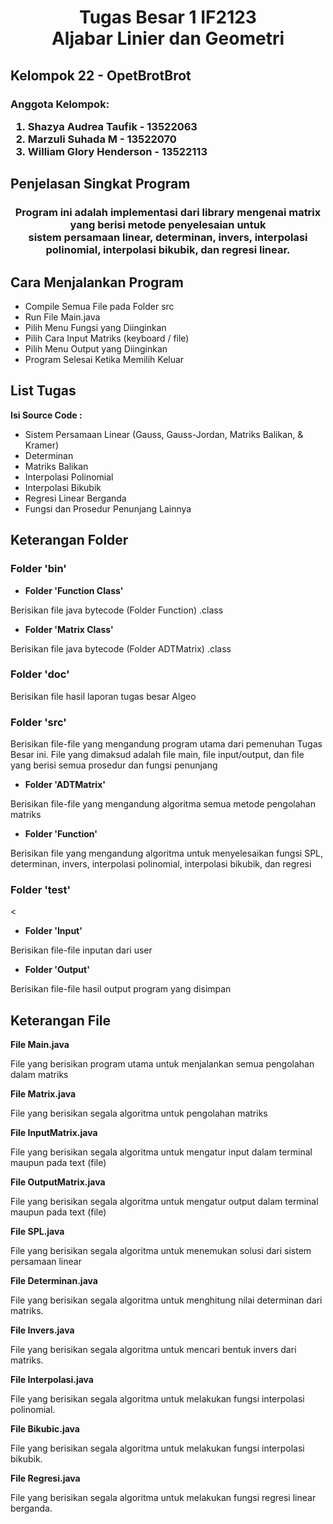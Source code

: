 <h1> <center> Tugas Besar 1 IF2123 <br> 
Aljabar Linier dan Geometri </center> </h1>

<h2> <b> Kelompok 22 - OpetBrotBrot </b> </h2>
<h3> Anggota Kelompok: 
<ol> 
<li> Shazya Audrea Taufik - 13522063 
<li> Marzuli Suhada M  - 13522070
<li> William Glory Henderson - 13522113
</ol> </h3>

<h2> <b> Penjelasan Singkat Program </b> </h2>
<h3> <center> Program ini adalah implementasi dari library mengenai matrix yang berisi metode penyelesaian untuk <br>
sistem persamaan linear, determinan, invers, interpolasi polinomial, interpolasi bikubik, dan regresi linear. </center> <h3> 

<h2> <b> Cara Menjalankan Program </b> </h2>
<ul> 
<li> Compile Semua File pada Folder src
<li> Run File Main.java 
<li> Pilih Menu Fungsi yang Diinginkan 
<li> Pilih Cara Input Matriks (keyboard / file)
<li> Pilih Menu Output yang Diinginkan
<li> Program Selesai Ketika Memilih Keluar
</ul>

<h2> <b> List Tugas </b> </h2>
<p> <b> Isi Source Code : </b> </p>
<ul>
<li> Sistem Persamaan Linear (Gauss, Gauss-Jordan, Matriks Balikan, & Kramer)
<li> Determinan 
<li> Matriks Balikan
<li> Interpolasi Polinomial 
<li> Interpolasi Bikubik
<li> Regresi Linear Berganda
<li> Fungsi dan Prosedur Penunjang Lainnya
</ul>

<h2> <b> Keterangan Folder </b> </h2>
<h3> <b> Folder 'bin' </b> </h3>
<ul> <li> <p> <b> Folder 'Function Class' </b> </p> </li> </ul>
<p> Berisikan file java bytecode (Folder Function) .class</p>
<ul> <li> <p> <b> Folder 'Matrix Class' </b> </p> </li> </ul>
<p> Berisikan file java bytecode (Folder ADTMatrix) .class </b>
<h3> <b> Folder 'doc' </b> </h3>
<p> Berisikan file hasil laporan tugas besar Algeo </p>
<h3> <b> Folder 'src' </b> </h3>
<p> Berisikan file-file yang mengandung program utama dari pemenuhan Tugas Besar ini. File yang dimaksud adalah file main, file input/output, dan file yang berisi semua prosedur dan fungsi penunjang </p>
<ul> <li> <p> <b> Folder 'ADTMatrix' </b> </p> </li> </ul>
<p> Berisikan file-file yang mengandung algoritma semua metode pengolahan matriks </p>
<ul> <li> <p> <b> Folder 'Function' </b> </p> </li> </ul>
<p> Berisikan file yang mengandung algoritma untuk menyelesaikan fungsi SPL, determinan, invers, interpolasi polinomial, interpolasi bikubik, dan regresi</b>
<h3> <b> Folder 'test' </b> </h3>
<<ul> <li> <p> <b> Folder 'Input' </b> </p> </li> </ul>
<p> Berisikan file-file inputan dari user </p>
<ul> <li> <p> <b> Folder 'Output' </b> </p> </li> </ul>
<p> Berisikan file-file hasil output program yang disimpan </b>

<h2> <b> Keterangan File </b> </h2>
<p> <b> File Main.java </b> </p>
<p> File yang berisikan program utama untuk menjalankan semua pengolahan dalam matriks </p>
<p> <b> File Matrix.java </b> </p>
<p> File yang berisikan segala algoritma untuk pengolahan matriks </p>
<p> <b> File InputMatrix.java </b> </p>
<p> File yang berisikan segala algoritma untuk mengatur input dalam terminal maupun pada text (file) </p>
<p> <b> File OutputMatrix.java </b> </p>
<p> File yang berisikan segala algoritma untuk mengatur output dalam terminal maupun pada text (file) </p>
<p> <b> File SPL.java </b> </p>
<p> File yang berisikan segala algoritma untuk menemukan solusi dari sistem persamaan linear </p>
<p> <b> File Determinan.java </b> </p>
<p> File yang berisikan segala algoritma untuk menghitung nilai determinan dari matriks. </p>
<p> <b> File Invers.java </b> </p>
<p> File yang berisikan segala algoritma untuk mencari bentuk invers dari matriks. </p>
<p> <b> File Interpolasi.java </b> </p>
<p> File yang berisikan segala algoritma untuk melakukan fungsi interpolasi polinomial. </p>
<p> <b> File Bikubic.java </b></p>
<p> File yang berisikan segala algoritma untuk melakukan fungsi interpolasi bikubik. </p>
<p> <b> File Regresi.java </b></p>
<p> File yang berisikan segala algoritma untuk melakukan fungsi regresi linear berganda. </p>